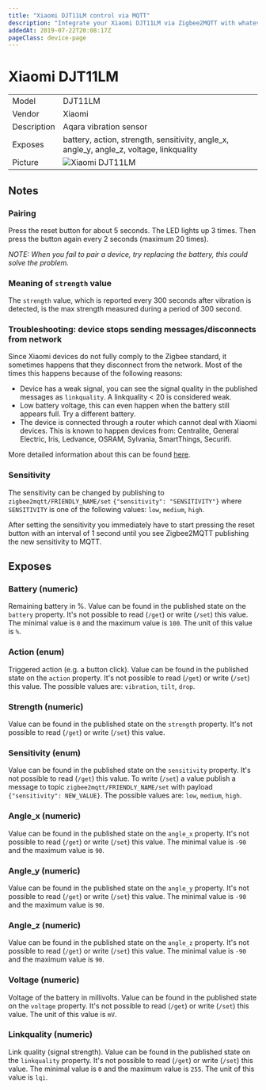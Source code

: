 ```yaml
---
title: "Xiaomi DJT11LM control via MQTT"
description: "Integrate your Xiaomi DJT11LM via Zigbee2MQTT with whatever smart home infrastructure you are using without the vendors bridge or gateway."
addedAt: 2019-07-22T20:08:17Z
pageClass: device-page
---
```


<!-- !!!! -->
<!-- ATTENTION: This file is auto-generated through docgen! -->
<!-- You can only edit the "## Notes"-Section till next h1 (#) or h2 heading (##). -->
<!-- Do NOT use h1 or h2 heading within "## Notes"-Section. -->
<!-- !!!! -->

# Xiaomi DJT11LM

|     |     |
|-----|-----|
| Model | DJT11LM  |
| Vendor  | Xiaomi  |
| Description | Aqara vibration sensor |
| Exposes | battery, action, strength, sensitivity, angle_x, angle_y, angle_z, voltage, linkquality |
| Picture | ![Xiaomi DJT11LM](https://psi-4ward.github.io/zigbee2mqtt.io/images/devices/DJT11LM.jpg) |


<!-- Notes BEGIN: You can edit here. Add "## Notes" headline if not already present. -->
## Notes


### Pairing
Press the reset button for about 5 seconds. The LED lights up 3 times.
Then press the button again every 2 seconds (maximum 20 times).

*NOTE: When you fail to pair a device, try replacing the battery, this could solve the problem.*

### Meaning of `strength` value
The `strength` value, which is reported every 300 seconds after vibration is detected, is the max strength measured during a period of 300 second.


### Troubleshooting: device stops sending messages/disconnects from network
Since Xiaomi devices do not fully comply to the Zigbee standard, it sometimes happens that they disconnect from the network.
Most of the times this happens because of the following reasons:
- Device has a weak signal, you can see the signal quality in the published messages as `linkquality`. A linkquality < 20 is considered weak.
- Low battery voltage, this can even happen when the battery still appears full. Try a different battery.
- The device is connected through a router which cannot deal with Xiaomi devices. This is known to happen devices from: Centralite, General Electric, Iris, Ledvance, OSRAM, Sylvania, SmartThings, Securifi.

More detailed information about this can be found [here](https://community.hubitat.com/t/xiaomi-aqara-devices-pairing-keeping-them-connected/623).


### Sensitivity
The sensitivity can be changed by publishing to `zigbee2mqtt/FRIENDLY_NAME/set`
`{"sensitivity": "SENSITIVITY"}` where `SENSITIVITY` is one of the following
values: `low`, `medium`,  `high`.

After setting the sensitivity you immediately have to start pressing the reset button with an interval of 1 second until you see Zigbee2MQTT publishing the new sensitivity to MQTT.

<!-- Notes END: Do not edit below this line -->


## Exposes

### Battery (numeric)
Remaining battery in %.
Value can be found in the published state on the `battery` property.
It's not possible to read (`/get`) or write (`/set`) this value.
The minimal value is `0` and the maximum value is `100`.
The unit of this value is `%`.

### Action (enum)
Triggered action (e.g. a button click).
Value can be found in the published state on the `action` property.
It's not possible to read (`/get`) or write (`/set`) this value.
The possible values are: `vibration`, `tilt`, `drop`.

### Strength (numeric)
Value can be found in the published state on the `strength` property.
It's not possible to read (`/get`) or write (`/set`) this value.

### Sensitivity (enum)
Value can be found in the published state on the `sensitivity` property.
It's not possible to read (`/get`) this value.
To write (`/set`) a value publish a message to topic `zigbee2mqtt/FRIENDLY_NAME/set` with payload `{"sensitivity": NEW_VALUE}`.
The possible values are: `low`, `medium`, `high`.

### Angle_x (numeric)
Value can be found in the published state on the `angle_x` property.
It's not possible to read (`/get`) or write (`/set`) this value.
The minimal value is `-90` and the maximum value is `90`.

### Angle_y (numeric)
Value can be found in the published state on the `angle_y` property.
It's not possible to read (`/get`) or write (`/set`) this value.
The minimal value is `-90` and the maximum value is `90`.

### Angle_z (numeric)
Value can be found in the published state on the `angle_z` property.
It's not possible to read (`/get`) or write (`/set`) this value.
The minimal value is `-90` and the maximum value is `90`.

### Voltage (numeric)
Voltage of the battery in millivolts.
Value can be found in the published state on the `voltage` property.
It's not possible to read (`/get`) or write (`/set`) this value.
The unit of this value is `mV`.

### Linkquality (numeric)
Link quality (signal strength).
Value can be found in the published state on the `linkquality` property.
It's not possible to read (`/get`) or write (`/set`) this value.
The minimal value is `0` and the maximum value is `255`.
The unit of this value is `lqi`.

